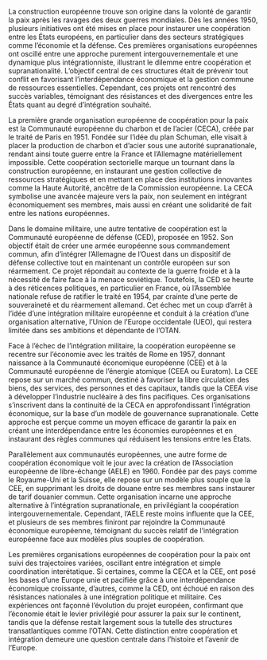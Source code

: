 La construction européenne trouve son origine dans la volonté de garantir la paix après les ravages des deux guerres mondiales. Dès les années 1950, plusieurs initiatives ont été mises en place pour instaurer une coopération entre les États européens, en particulier dans des secteurs stratégiques comme l’économie et la défense. Ces premières organisations européennes ont oscillé entre une approche purement intergouvernementale et une dynamique plus intégrationniste, illustrant le dilemme entre coopération et supranationalité. L’objectif central de ces structures était de prévenir tout conflit en favorisant l’interdépendance économique et la gestion commune de ressources essentielles. Cependant, ces projets ont rencontré des succès variables, témoignant des résistances et des divergences entre les États quant au degré d’intégration souhaité.

La première grande organisation européenne de coopération pour la paix est la Communauté européenne du charbon et de l’acier (CECA), créée par le traité de Paris en 1951. Fondée sur l’idée du plan Schuman, elle visait à placer la production de charbon et d’acier sous une autorité supranationale, rendant ainsi toute guerre entre la France et l’Allemagne matériellement impossible. Cette coopération sectorielle marque un tournant dans la construction européenne, en instaurant une gestion collective de ressources stratégiques et en mettant en place des institutions innovantes comme la Haute Autorité, ancêtre de la Commission européenne. La CECA symbolise une avancée majeure vers la paix, non seulement en intégrant économiquement ses membres, mais aussi en créant une solidarité de fait entre les nations européennes.

Dans le domaine militaire, une autre tentative de coopération est la Communauté européenne de défense (CED), proposée en 1952. Son objectif était de créer une armée européenne sous commandement commun, afin d’intégrer l’Allemagne de l’Ouest dans un dispositif de défense collective tout en maintenant un contrôle européen sur son réarmement. Ce projet répondait au contexte de la guerre froide et à la nécessité de faire face à la menace soviétique. Toutefois, la CED se heurte à des réticences politiques, en particulier en France, où l’Assemblée nationale refuse de ratifier le traité en 1954, par crainte d’une perte de souveraineté et du réarmement allemand. Cet échec met un coup d’arrêt à l’idée d’une intégration militaire européenne et conduit à la création d’une organisation alternative, l’Union de l’Europe occidentale (UEO), qui restera limitée dans ses ambitions et dépendante de l’OTAN.

Face à l’échec de l’intégration militaire, la coopération européenne se recentre sur l’économie avec les traités de Rome en 1957, donnant naissance à la Communauté économique européenne (CEE) et à la Communauté européenne de l’énergie atomique (CEEA ou Euratom). La CEE repose sur un marché commun, destiné à favoriser la libre circulation des biens, des services, des personnes et des capitaux, tandis que la CEEA vise à développer l’industrie nucléaire à des fins pacifiques. Ces organisations s’inscrivent dans la continuité de la CECA en approfondissant l’intégration économique, sur la base d’un modèle de gouvernance supranationale. Cette approche est perçue comme un moyen efficace de garantir la paix en créant une interdépendance entre les économies européennes et en instaurant des règles communes qui réduisent les tensions entre les États.

Parallèlement aux communautés européennes, une autre forme de coopération économique voit le jour avec la création de l’Association européenne de libre-échange (AELE) en 1960. Fondée par des pays comme le Royaume-Uni et la Suisse, elle repose sur un modèle plus souple que la CEE, en supprimant les droits de douane entre ses membres sans instaurer de tarif douanier commun. Cette organisation incarne une approche alternative à l’intégration supranationale, en privilégiant la coopération intergouvernementale. Cependant, l’AELE reste moins influente que la CEE, et plusieurs de ses membres finiront par rejoindre la Communauté économique européenne, témoignant du succès relatif de l’intégration européenne face aux modèles plus souples de coopération.

Les premières organisations européennes de coopération pour la paix ont suivi des trajectoires variées, oscillant entre intégration et simple coordination interétatique. Si certaines, comme la CECA et la CEE, ont posé les bases d’une Europe unie et pacifiée grâce à une interdépendance économique croissante, d’autres, comme la CED, ont échoué en raison des résistances nationales à une intégration politique et militaire. Ces expériences ont façonné l’évolution du projet européen, confirmant que l’économie était le levier privilégié pour assurer la paix sur le continent, tandis que la défense restait largement sous la tutelle des structures transatlantiques comme l’OTAN. Cette distinction entre coopération et intégration demeure une question centrale dans l’histoire et l’avenir de l’Europe.